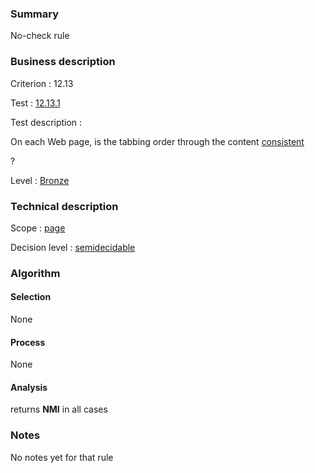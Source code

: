 ### Summary

No-check rule

### Business description

Criterion : 12.13

Test : [12.13.1](http://www.accessiweb.org/index.php/accessiweb-22-english-version.html#test-12-13-1)

Test description :

On each Web page, is the tabbing order through the content
[consistent](http://www.braillenet.org/accessibilite/referentiel-aw21-en/glossaire.php#mCoherentODL)

?

Level : [Bronze](/en/category/rules-design/accessiweb-11/level/bronze)

### Technical description

Scope : [page](/en/category/rules-design/accessiweb-11/scope/page)

Decision level :
[semidecidable](/en/category/rules-design/accessiweb-11/decision-level/semidecidable)

### Algorithm

#### Selection

None

#### Process

None

#### Analysis

returns **NMI** in all cases

### Notes

No notes yet for that rule
